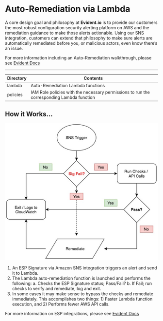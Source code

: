 # Auto-Remediation via Lambda

A core design goal and philosophy at **Evident.io** is to provide our customers the most robust configuration security alerting platform on AWS and the remediation guidance to make those alerts actionable. Using our SNS integration, customers can extend that philosophy to make sure alerts are automatically remediated before you, or malicious actors, even know there’s an issue.

For more information including an Auto-Remediation walkthrough, please see [Evident Docs](http://docs.evident.io/#auto-remediation-via-lambda-walkthrough)

---

Directory | Contents
--------- | ---------
lambda    | Auto-Remediation Lambda functions
policies  | IAM Role policies with the necessary permissions to run the corresponding Lambda function

## How it Works...

![Auto-Remediation Flow](../../autoremediate/images/remediate-flow.jpg)

1. An ESP Signature via Amazon SNS integration triggers an alert and send it to Lambda.
2. The Lambda auto-remediation function is launched and performs the following:
    a. Checks the ESP Signature status; Pass/Fail?
    b. If Fail; run checks to verify and remediate, log and exit.
3. In some cases it may make sense to bypass the checks and remediate immediately.  This accomplishes two things: 1) Faster Lambda function execution, and 2) Performs fewer AWS API calls.

For more information on ESP integrations, please see [Evident Docs](http://docs.evident.io/#integrations)
